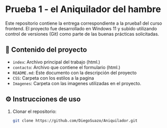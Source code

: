 # Prueba 1 - el Aniquilador del hambre

Este repositorio contiene la entrega correspondiente a la prueba1 del curso frontend. El proyecto fue desarrollado en Windows 11 y subido utilizando control de versiones (Git) como parte de las buenas prácticas solicitadas.

## 📁 Contenido del proyecto

- `index`: Archivo principal del trabajo (html.)
- `contacto`: Archivo que contiene el formulario (html.)
- `README.md`: Este documento con la descripción del proyecto
- `CSS`: Carpeta con los estilos a la pagina
- `Imagenes`: Carpeta con las imagenes utilizadas en el proyecto.

## ⚙️ Instrucciones de uso

1. Clonar el repositorio:
   ```bash
   git clone https://github.com/DiegoSuazo/Aniquilador.git
